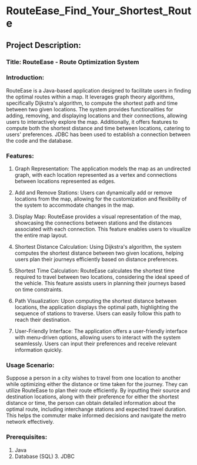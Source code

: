 # RouteEase_Find_Your_Shortest_Route

## Project Description:

### Title: RouteEase - Route Optimization System

### Introduction: 

RouteEase is a Java-based application designed to facilitate users in finding the optimal routes within a map. It leverages graph theory algorithms, specifically Dijkstra's algorithm, to compute the shortest path and time between two given locations. The system provides functionalities for adding, removing, and displaying locations and their connections, allowing users to interactively explore the map. Additionally, it offers features to compute both the shortest distance and time between locations, catering to users' preferences. JDBC has been used to establish a connection between the code and the database.

### Features:

1. Graph Representation: The application models the map as an undirected graph, with each location represented as a vertex and connections between locations represented as edges.
   
2. Add and Remove Stations: Users can dynamically add or remove locations from the map, allowing for the customization and flexibility of the system to accommodate changes in the map.
   
3. Display Map: RouteEase provides a visual representation of the map, showcasing the connections between stations and the distances associated with each connection. This feature enables users to visualize the entire map layout.
   
4. Shortest Distance Calculation: Using Dijkstra's algorithm, the system computes the shortest distance between two given locations, helping users plan their journeys efficiently based on distance preferences.
   
5. Shortest Time Calculation: RouteEase calculates the shortest time required to travel between two locations, considering the ideal speed of the vehicle. This feature assists users in planning their journeys based on time constraints.
   
6. Path Visualization: Upon computing the shortest distance between locations, the application displays the optimal path, highlighting the sequence of stations to traverse. Users can easily follow this path to reach their destination.
   
7. User-Friendly Interface: The application offers a user-friendly interface with menu-driven options, allowing users to interact with the system seamlessly. Users can input their preferences and receive relevant information quickly.

### Usage Scenario:

Suppose a person in a city wishes to travel from one location to another while optimizing either the distance or time taken for the journey. They can utilize RouteEase to plan their route efficiently. By inputting their source and destination locations, along with their preference for either the shortest distance or time, the person can obtain detailed information about the optimal route, including interchange stations and expected travel duration. This helps the commuter make informed decisions and navigate the metro network effectively.

### Prerequisites:

1. Java
2. Database (SQL)
3. JDBC
